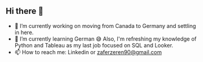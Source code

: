 ## Hi there 👋

- 🔭 I’m currently working on moving from Canada to Germany and settling in here.
- 🌱 I’m currently learning German 😅 Also, I'm refreshing my knowledge of Python and Tableau as my last job focused on SQL and Looker.
- 📫 How to reach me: Linkedin or zaferzeren90@gmail.com
